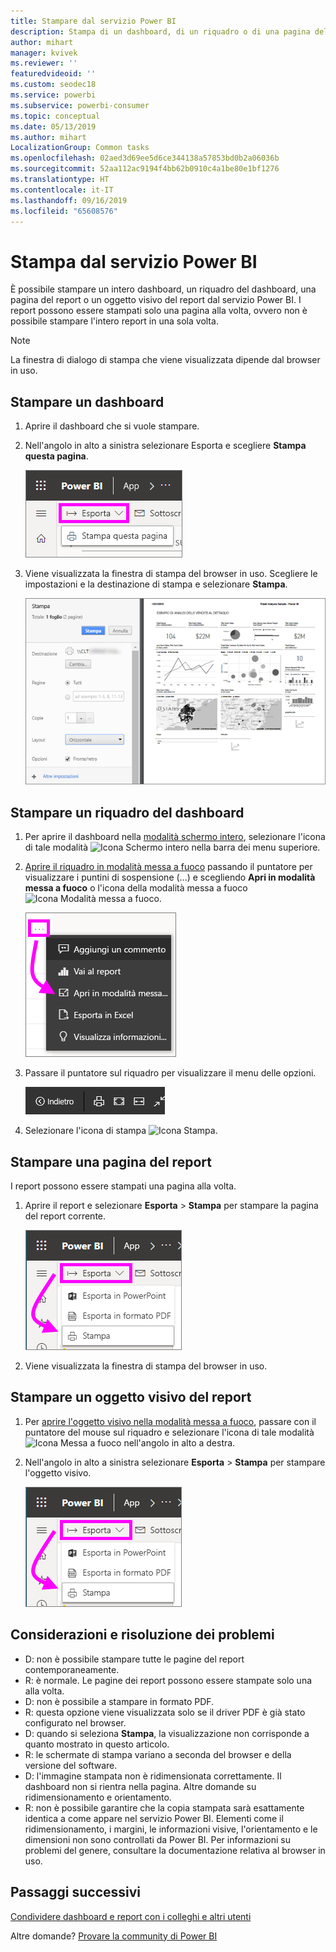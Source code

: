 ```yaml
---
title: Stampare dal servizio Power BI
description: Stampa di un dashboard, di un riquadro o di una pagina del report dal servizio Power BI.
author: mihart
manager: kvivek
ms.reviewer: ''
featuredvideoid: ''
ms.custom: seodec18
ms.service: powerbi
ms.subservice: powerbi-consumer
ms.topic: conceptual
ms.date: 05/13/2019
ms.author: mihart
LocalizationGroup: Common tasks
ms.openlocfilehash: 02aed3d69ee5d6ce344138a57853bd0b2a06036b
ms.sourcegitcommit: 52aa112ac9194f4bb62b0910c4a1be80e1bf1276
ms.translationtype: HT
ms.contentlocale: it-IT
ms.lasthandoff: 09/16/2019
ms.locfileid: "65608576"
---
```

# <a name="printing-from-the-power-bi-service"></a>Stampa dal servizio Power BI
È possibile stampare un intero dashboard, un riquadro del dashboard, una pagina del report o un oggetto visivo del report dal servizio Power BI. I report possono essere stampati solo una pagina alla volta, ovvero non è possibile stampare l'intero report in una sola volta.

   > [!NOTE]
   > La finestra di dialogo di stampa che viene visualizzata dipende dal browser in uso.
   > 
## <a name="print-a-dashboard"></a>Stampare un dashboard
1. Aprire il dashboard che si vuole stampare.
2. Nell'angolo in alto a sinistra selezionare Esporta e scegliere **Stampa questa pagina**.
   
    ![Opzione Stampa dashboard](./media/end-user-print/power-bi-dashboard-print.png)
3. Viene visualizzata la finestra di stampa del browser in uso. Scegliere le impostazioni e la destinazione di stampa e selezionare **Stampa**.
   

   
    ![Finestra di dialogo Stampa](./media/end-user-print/pbi_print_dash_new2.png)

## <a name="print-a-dashboard-tile"></a>Stampare un riquadro del dashboard
1. Per aprire il dashboard nella [modalità schermo intero](end-user-focus.md), selezionare l'icona di tale modalità ![Icona Schermo intero](./media/end-user-print/power-bi-full-screen-icon.png) nella barra dei menu superiore.
3. [Aprire il riquadro in modalità messa a fuoco](end-user-focus.md) passando il puntatore per visualizzare i puntini di sospensione (...) e scegliendo **Apri in modalità messa a fuoco** o l'icona della modalità messa a fuoco ![Icona Modalità messa a fuoco](./media/end-user-print/power-bi-focus-icon.png).
   
    ![Menu di puntini di sospensione](./media/end-user-print/power-bi-menu-options.png)
4. Passare il puntatore sul riquadro per visualizzare il menu delle opzioni.
   
    ![Menu delle opzioni a schermo intero](./media/end-user-print/menu-options-new.png)
4. Selezionare l'icona di stampa ![Icona Stampa](./media/end-user-print/print-icon.png).     
   

## <a name="print-a-report-page"></a>Stampare una pagina del report
I report possono essere stampati una pagina alla volta.

1. Aprire il report e selezionare **Esporta** > **Stampa** per stampare la pagina del report corrente.
   
    ![Menu File di Power BI](./media/end-user-print/power-bi-report-print.png)
3. Viene visualizzata la finestra di stampa del browser in uso.
   


## <a name="print-a-report-visual"></a>Stampare un oggetto visivo del report
1. Per [aprire l'oggetto visivo nella modalità messa a fuoco](end-user-focus.md), passare con il puntatore del mouse sul riquadro e selezionare l'icona di tale modalità ![Icona Messa a fuoco](./media/end-user-print/power-bi-focus-icon.png) nell'angolo in alto a destra.

2. Nell'angolo in alto a sinistra selezionare **Esporta** > **Stampa** per stampare l'oggetto visivo.

    ![Menu File di Power BI](./media/end-user-print/power-bi-report-print.png)



## <a name="considerations-and-troubleshooting"></a>Considerazioni e risoluzione dei problemi

* D: non è possibile stampare tutte le pagine del report contemporaneamente.    
* R: è normale. Le pagine dei report possono essere stampate solo una alla volta.
* D: non è possibile a stampare in formato PDF.    
* R: questa opzione viene visualizzata solo se il driver PDF è già stato configurato nel browser.    
* D: quando si seleziona **Stampa**, la visualizzazione non corrisponde a quanto mostrato in questo articolo.    
* R: le schermate di stampa variano a seconda del browser e della versione del software.
* D: l'immagine stampata non è ridimensionata correttamente.  Il dashboard non si rientra nella pagina. Altre domande su ridimensionamento e orientamento.    
* R: non è possibile garantire che la copia stampata sarà esattamente identica a come appare nel servizio Power BI. Elementi come il ridimensionamento, i margini, le informazioni visive, l'orientamento e le dimensioni non sono controllati da Power BI. Per informazioni su problemi del genere, consultare la documentazione relativa al browser in uso.      

## <a name="next-steps"></a>Passaggi successivi
[Condividere dashboard e report con i colleghi e altri utenti](../service-share-dashboards.md)

Altre domande? [Provare la community di Power BI](http://community.powerbi.com/)

